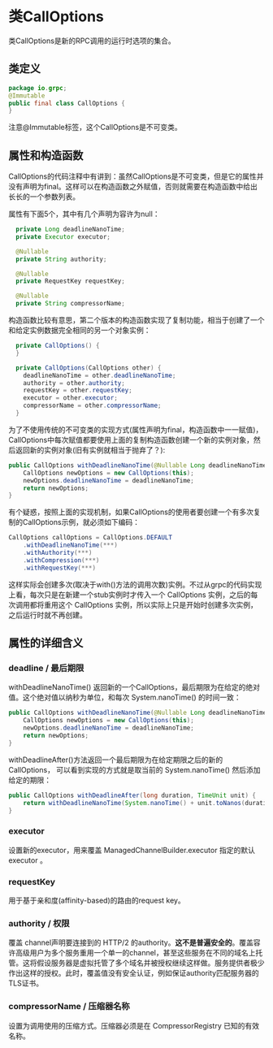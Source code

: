 类CallOptions
============

类CallOptions是新的RPC调用的运行时选项的集合。

## 类定义

```java
package io.grpc;
@Immutable
public final class CallOptions {
}
```

注意@Immutable标签，这个CallOptions是不可变类。

## 属性和构造函数

CallOptions的代码注释中有讲到：虽然CallOptions是不可变类，但是它的属性并没有声明为final。这样可以在构造函数之外赋值，否则就需要在构造函数中给出长长的一个参数列表。

属性有下面5个，其中有几个声明为容许为null：

```java
  private Long deadlineNanoTime;
  private Executor executor;

  @Nullable
  private String authority;

  @Nullable
  private RequestKey requestKey;

  @Nullable
  private String compressorName;
```

构造函数比较有意思，第二个版本的构造函数实现了复制功能，相当于创建了一个和给定实例数据完全相同的另一个对象实例：

```java
  private CallOptions() {
  }

  private CallOptions(CallOptions other) {
    deadlineNanoTime = other.deadlineNanoTime;
    authority = other.authority;
    requestKey = other.requestKey;
    executor = other.executor;
    compressorName = other.compressorName;
  }
```

为了不使用传统的不可变类的实现方式(属性声明为final，构造函数中一一赋值)，CallOptions中每次赋值都要使用上面的复制构造函数创建一个新的实例对象，然后返回新的实例对象(旧有实例就相当于抛弃了？):

```java
public CallOptions withDeadlineNanoTime(@Nullable Long deadlineNanoTime) {
    CallOptions newOptions = new CallOptions(this);
    newOptions.deadlineNanoTime = deadlineNanoTime;
    return newOptions;
}
```

有个疑惑，按照上面的实现机制，如果CallOptions的使用者要创建一个有多次复制的CallOptions示例，就必须如下编码：

```java
CallOptions callOptions = CallOptions.DEFAULT
	.withDeadlineNanoTime(***)
    .withAuthority(***)
    .withCompression(***)
    .withRequestKey(***)
```

这样实际会创建多次(取决于with()方法的调用次数)实例。不过从grpc的代码实现上看，每次只是在新建一个stub实例时才传入一个 CallOptions 实例，之后的每次调用都将重用这个 CallOptions 实例，所以实际上只是开始时创建多次实例，之后运行时就不再创建。

## 属性的详细含义

### deadline / 最后期限

withDeadlineNanoTime() 返回新的一个CallOptions，最后期限为在给定的绝对值。这个绝对值以纳秒为单位，和每次 System.nanoTime() 的时间一致：

```java
public CallOptions withDeadlineNanoTime(@Nullable Long deadlineNanoTime) {
    CallOptions newOptions = new CallOptions(this);
    newOptions.deadlineNanoTime = deadlineNanoTime;
    return newOptions;
}
```

withDeadlineAfter()方法返回一个最后期限为在给定期限之后的新的CallOptions， 可以看到实现的方式就是取当前的 System.nanoTime() 然后添加给定的期限：

```java
public CallOptions withDeadlineAfter(long duration, TimeUnit unit) {
	return withDeadlineNanoTime(System.nanoTime() + unit.toNanos(duration));
}
```

### executor

设置新的executor，用来覆盖 ManagedChannelBuilder.executor 指定的默认 executor 。

### requestKey

用于基于亲和度(affinity-based)的路由的request key。

### authority / 权限

覆盖 channel声明要连接到的 HTTP/2 的authority。**这不是普遍安全的**。覆盖容许高级用户为多个服务重用一个单一的channel，甚至这些服务在不同的域名上托管。这将假设服务器是虚拟托管了多个域名并被授权继续这样做。服务提供者极少作出这样的授权。此时，覆盖值没有安全认证，例如保证authority匹配服务器的TLS证书。

### compressorName / 压缩器名称

设置为调用使用的压缩方式。压缩器必须是在 CompressorRegistry 已知的有效名称。








